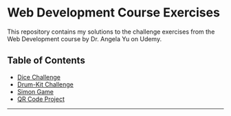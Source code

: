 # Web Development Course Exercises

This repository contains my solutions to the challenge exercises from the Web Development course by Dr. Angela Yu on Udemy.

## Table of Contents

- [Dice Challenge](#dice-challenge)
- [Drum-Kit Challenge](#drum-kit-challenge)
- [Simon Game](#simon-game)
- [QR Code Project](#qr-code-project)

---

